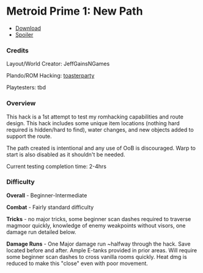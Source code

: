 # Metroid Prime 1: New Path
- [Download](https://github.com/JeffGainsNGames/MP1-New-Path/releases/download/MP1-New-Path.zip)
- [Spoiler](spoiler.md)

### Credits

Layout/World Creator: JeffGainsNGames

Plando/ROM Hacking: [toasterparty](https://github.com/toasterparty/metroid-prime-fanhacks)

Playtesters: tbd

### Overview

This hack is a 1st attempt to test my romhacking capabilities and route design. This hack includes some unique item locations (nothing hard required is hidden/hard to find), water changes, and new objects added to support the route.

The path created is intentional and any use of OoB is discouraged. Warp to start is also disabled as it shouldn't be needed.

Current testing completion time: 2-4hrs

### Difficulty

**Overall** - Beginner-Intermediate

**Combat** - Fairly standard difficulty

**Tricks** - no major tricks, some beginner scan dashes required to traverse magmoor quickly, knowledge of enemy weakpoints without visors, one damage run detailed below.

**Damage Runs** - One Major damage run ~halfway through the hack. Save located before and after. Ample E-tanks provided in prior areas. Will require some beginner scan dashes to cross vanilla rooms quickly. Heat dmg is reduced to make this "close" even with poor movement.  
